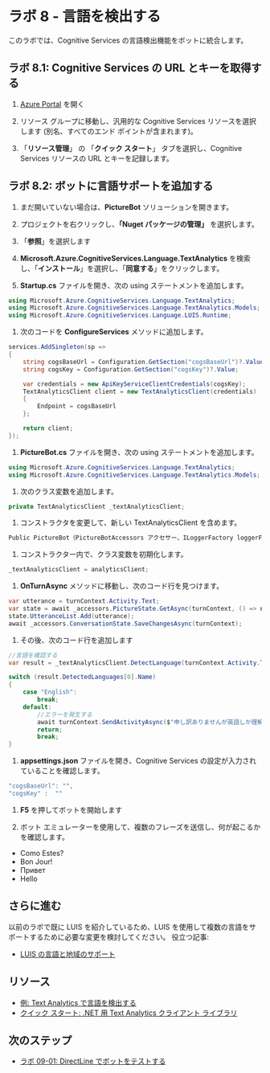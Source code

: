 ﻿# ラボ 8 - 言語を検出する

このラボでは、Cognitive Services の言語検出機能をボットに統合します。

## ラボ 8.1: Cognitive Services の URL とキーを取得する

1. [Azure Portal](https://portal.azure.com) を開く

1. リソース グループに移動し、汎用的な Cognitive Services リソースを選択します (別名、すべてのエンド ポイントが含まれます)。

1. 「**リソース管理**」 の 「**クイック スタート**」  タブを選択し、Cognitive Services リソースの URL とキーを記録します。

## ラボ 8.2: ボットに言語サポートを追加する

1. まだ開いていない場合は、**PictureBot** ソリューションを開きます。

1. プロジェクトを右クリックし、**「Nuget パッケージの管理」** を選択します。

1. 「**参照**」を選択します

1. **Microsoft.Azure.CognitiveServices.Language.TextAnalytics** を検索し、「**インストール**」を選択し、「**同意する**」をクリックします。

1. **Startup.cs** ファイルを開き、次の using ステートメントを追加します。

```csharp
using Microsoft.Azure.CognitiveServices.Language.TextAnalytics;
using Microsoft.Azure.CognitiveServices.Language.TextAnalytics.Models;
using Microsoft.Azure.CognitiveServices.Language.LUIS.Runtime;
```

1. 次のコードを **ConfigureServices** メソッドに追加します。

```csharp
services.AddSingleton(sp =>
{
    string cogsBaseUrl = Configuration.GetSection("cogsBaseUrl")?.Value;
    string cogsKey = Configuration.GetSection("cogsKey")?.Value;

    var credentials = new ApiKeyServiceClientCredentials(cogsKey);
    TextAnalyticsClient client = new TextAnalyticsClient(credentials)
    {
        Endpoint = cogsBaseUrl
    };

    return client;
});
```

1. **PictureBot.cs** ファイルを開き、次の using ステートメントを追加します。

```csharp
using Microsoft.Azure.CognitiveServices.Language.TextAnalytics;
using Microsoft.Azure.CognitiveServices.Language.TextAnalytics.Models;
```

1. 次のクラス変数を追加します。

```csharp
private TextAnalyticsClient _textAnalyticsClient;
```

1. コンストラクタを変更して、新しい TextAnalyticsClient を含めます。

```csharp
Public PictureBot（PictureBotAccessors アクセサー、ILoggerFactory loggerFactory、LuisRecognizer 認識エンジン、TextAnalyticsClient analyticsClient）
```

1. コンストラクター内で、クラス変数を初期化します。

```csharp
_textAnalyticsClient = analyticsClient;
```

1. **OnTurnAsync** メソッドに移動し、次のコード行を見つけます。

```csharp
var utterance = turnContext.Activity.Text;
var state = await _accessors.PictureState.GetAsync(turnContext, () => new PictureState());
state.UtteranceList.Add(utterance);
await _accessors.ConversationState.SaveChangesAsync(turnContext);
```

1. その後、次のコード行を追加します

```csharp
//言語を確認する
var result = _textAnalyticsClient.DetectLanguage(turnContext.Activity.Text, "us");

switch (result.DetectedLanguages[0].Name)
{
    case "English":
        break;
    default:
        //エラーを発生する
        await turnContext.SendActivityAsync($"申し訳ありませんが英語しか理解できません。[{result.DetectedLanguages[0].Name}]");
        return;
        break;
}
```

1. **appsettings.json** ファイルを開き、Cognitive Services の設定が入力されていることを確認します。

```csharp
"cogsBaseUrl": "",
"cogsKey" :  ""
```

1. **F5** を押してボットを開始します

1. ボット エミュレーターを使用して、複数のフレーズを送信し、何が起こるかを確認します。

- Como Estes?
- Bon Jour!
- Привет
- Hello

## さらに進む

以前のラボで既に LUIS を紹介しているため、LUIS を使用して複数の言語をサポートするために必要な変更を検討してください。  役立つ記事:

- [LUIS の言語と地域のサポート](https://docs.microsoft.com/ja-jp/azure/cognitive-services/luis/luis-language-support)

## リソース

- [例: Text Analytics で言語を検出する](https://docs.microsoft.com/ja-jp/azure/cognitive-services/text-analytics/how-tos/text-analytics-how-to-language-detection)
- [クイック スタート: .NET 用 Text Analytics クライアント ライブラリ](https://docs.microsoft.com/ja-jp/azure/cognitive-services/text-analytics/quickstarts/csharp)

## 次のステップ

- [ラボ 09-01: DirectLine でボットをテストする](../Lab9-Test_Bots_DirectLine/01-Introduction.md)